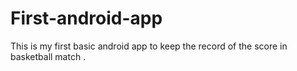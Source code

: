 # First-android-app
This is my first basic android app  to keep the record of the score in basketball match .
